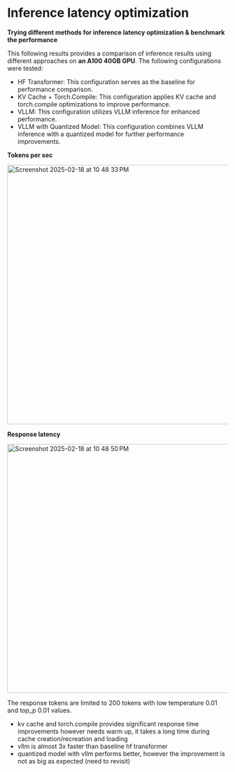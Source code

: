 # Inference latency optimization

**Trying different methods for inference latency optimization & benchmark the performance**

This following results provides a comparison of inference results using different approaches on **an A100 40GB GPU**. 
The following configurations were tested:
- HF Transformer: This configuration serves as the baseline for performance comparison.
- KV Cache + Torch.Compile: This configuration applies KV cache and torch.compile optimizations to improve performance.
- VLLM: This configuration utilizes VLLM inference for enhanced performance.
- VLLM with Quantized Model: This configuration combines VLLM inference with a quantized model for further performance improvements.

**Tokens per sec**

<img width="592" alt="Screenshot 2025-02-18 at 10 48 33 PM" src="https://github.com/user-attachments/assets/bfed739e-292d-44e0-8f91-e6cf6ac080bf" />



**Response latency**

<img width="568" alt="Screenshot 2025-02-18 at 10 48 50 PM" src="https://github.com/user-attachments/assets/c0bbea28-204d-4948-b7df-32ff0b533207" />


The response tokens are limited to 200 tokens with low temperature 0.01 and top_p 0.01 values.
- kv cache and torch.compile provides significant response time improvements however needs warm up, it takes a long time during cache creation/recreation and loading
- vllm is almost 3x faster than baseline hf transformer
- quantized model with vllm performs better, however the improvement is not as big as expected (need to revisit)

